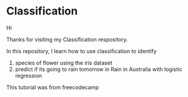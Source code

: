 # Classification

Hi

Thanks for visiting my Classification respository.

In this repository, I learn how to use classification to identify 
1. species of flower using the iris dataset
2. predict if its going to rain tomorrow in Rain in Australia with logistic regression

This tutorial was from freecodecamp 
